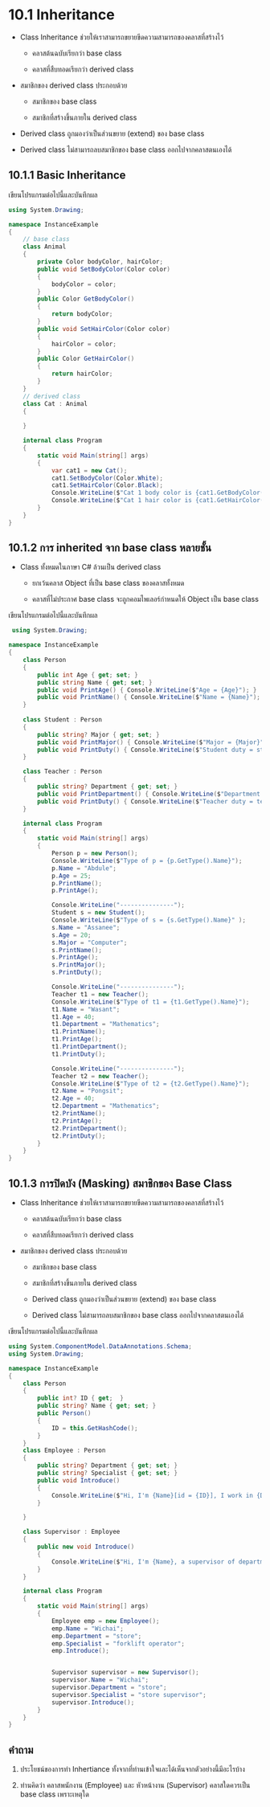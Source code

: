 # 10.1 Inheritance

- Class Inheritance ช่วยให้เราสามารถขยายขีดความสามารถของคลาสที่สร้างไว้  

  - คลาสต้นฉบับเรียกว่า base class

  - คลาสที่สืบทอดเรียกว่า derived class

- สมาชิกของ derived class ประกอบด้วย

  - สมาชิกของ base class

  - สมาชิกที่สร้างขึ้นภายใน derived class

- Derived class ถูกมองว่าเป็นส่วนขยาย (extend) ของ base class

 - Derived class ไม่สามารถลบสมาชิกของ base class ออกไปจากคลาสตนเองได้



## 10.1.1 Basic Inheritance


เขียนโปรแกรมต่อไปนี้และบันทึกผล

```cs
using System.Drawing;

namespace InstanceExample
{
    // base class
    class Animal
    {
        private Color bodyColor, hairColor;
        public void SetBodyColor(Color color)
        { 
            bodyColor = color;
        }
        public Color GetBodyColor()
        {
            return bodyColor;
        }
        public void SetHairColor(Color color)
        {
            hairColor = color;
        }
        public Color GetHairColor()
        {
            return hairColor;   
        }
    }
    // derived class
    class Cat : Animal
    { 
    
    }

    internal class Program
    {
        static void Main(string[] args)
        {
            var cat1 = new Cat();
            cat1.SetBodyColor(Color.White);
            cat1.SetHairColor(Color.Black);
            Console.WriteLine($"Cat 1 body color is {cat1.GetBodyColor().Name}");
            Console.WriteLine($"Cat 1 hair color is {cat1.GetHairColor().Name}");
        }
    }
}
```
## 10.1.2 การ inherited จาก base class หลายชั้น


- Class ทั้งหมดในภาษา C# ล้วนเป็น derived class

  - ยกเว้นคลาส Object ที่เป็น base class ของคลาสทั้งหมด

  - คลาสที่ไม่ประกาศ base class จะถูกคอมไพเลอร์กำหนดให้ Object เป็น base class


เขียนโปรแกรมต่อไปนี้และบันทึกผล

``` cs
 using System.Drawing;

namespace InstanceExample
{
    class Person
    {
        public int Age { get; set; }
        public string Name { get; set; }
        public void PrintAge() { Console.WriteLine($"Age = {Age}"); }
        public void PrintName() { Console.WriteLine($"Name = {Name}"); }
    }
  
    class Student : Person
    {
        public string? Major { get; set; }
        public void PrintMajor() { Console.WriteLine($"Major = {Major}"); }
        public void PrintDuty() { Console.WriteLine($"Student duty = study"); }
    }

    class Teacher : Person 
    {
        public string? Department { get; set; }
        public void PrintDepartment() { Console.WriteLine($"Department = {Department}"); }
        public void PrintDuty() { Console.WriteLine($"Teacher duty = teaching"); }
    }

    internal class Program
    {
        static void Main(string[] args)
        {
            Person p = new Person();
            Console.WriteLine($"Type of p = {p.GetType().Name}");
            p.Name = "Abdule";
            p.Age = 25;
            p.PrintName();
            p.PrintAge();

            Console.WriteLine("---------------");
            Student s = new Student();
            Console.WriteLine($"Type of s = {s.GetType().Name}" );
            s.Name = "Assanee";
            s.Age = 20;
            s.Major = "Computer";
            s.PrintName();
            s.PrintAge();
            s.PrintMajor();
            s.PrintDuty();

            Console.WriteLine("---------------");
            Teacher t1 = new Teacher();
            Console.WriteLine($"Type of t1 = {t1.GetType().Name}");
            t1.Name = "Wasant";
            t1.Age = 40;
            t1.Department = "Mathematics";
            t1.PrintName();
            t1.PrintAge();
            t1.PrintDepartment();
            t1.PrintDuty();

            Console.WriteLine("---------------");
            Teacher t2 = new Teacher();
            Console.WriteLine($"Type of t2 = {t2.GetType().Name}");
            t2.Name = "Pongsit";
            t2.Age = 40;
            t2.Department = "Mathematics";
            t2.PrintName();
            t2.PrintAge();
            t2.PrintDepartment();
            t2.PrintDuty();
        }
    }
}

```


## 10.1.3 การปิดบัง (Masking)  สมาชิกของ Base Class

- Class Inheritance ช่วยให้เราสามารถขยายขีดความสามารถของคลาสที่สร้างไว้  

  - คลาสต้นฉบับเรียกว่า base class

  - คลาสที่สืบทอดเรียกว่า derived class

- สมาชิกของ derived class ประกอบด้วย

  - สมาชิกของ base class

  - สมาชิกที่สร้างขึ้นภายใน derived class

  - Derived class ถูกมองว่าเป็นส่วนขยาย (extend) ของ base class

  - Derived class ไม่สามารถลบสมาชิกของ base class ออกไปจากคลาสตนเองได้

เขียนโปรแกรมต่อไปนี้และบันทึกผล

```cs
using System.ComponentModel.DataAnnotations.Schema;
using System.Drawing;

namespace InstanceExample
{
    class Person
    {
        public int? ID { get;  }
        public string? Name { get; set; }
        public Person()
        {
            ID = this.GetHashCode();
        }
    }
    class Employee : Person
    {
        public string? Department { get; set; }
        public string? Specialist { get; set; }
        public void Introduce() 
        {
            Console.WriteLine($"Hi, I'm {Name}[id = {ID}], I work in {Department}, my job is {Specialist}.");
        }

    }

    class Supervisor : Employee 
    {
        public new void Introduce()
        {
            Console.WriteLine($"Hi, I'm {Name}, a supervisor of department {Department}, I work as {Specialist}");
        }
    }

    internal class Program
    {
        static void Main(string[] args)
        {
            Employee emp = new Employee();
            emp.Name = "Wichai";
            emp.Department = "store";
            emp.Specialist = "forklift operator";
            emp.Introduce();


            Supervisor supervisor = new Supervisor();
            supervisor.Name = "Wichai";
            supervisor.Department = "store";
            supervisor.Specialist = "store supervisor";
            supervisor.Introduce();
        }
    }
}
```

## คำถาม
1. ประโยชน์ของการทำ Inhertiance ทั้งจากที่ท่านเข้าใจและได้เห็นจากตัวอย่างนี้มีอะไรบ้าง

2. ท่านคิดว่า คลาสพนักงาน (Employee) และ หัวหน้างาน (Supervisor) คลาสใดควรเป็น base class เพราะเหตุใด